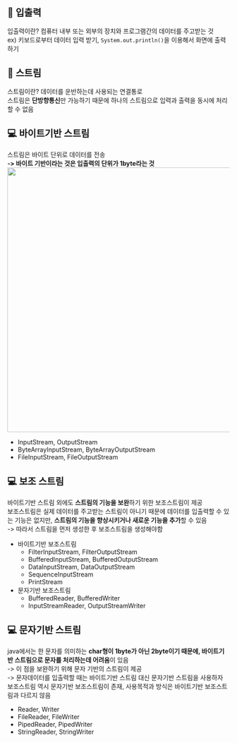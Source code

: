 ## 📕 입출력   
입출력이란? 컴퓨터 내부 또는 외부의 장치와 프로그램간의 데이터를 주고받는 것   
ex) 키보드로부터 데이터 입력 받기, ```System.out.println()```을 이용해서 화면에 출력하기   

## 📙 스트림   
스트림이란? 데이터를 운반하는데 사용되는 연결통로   
스트림은 **단방향통신**만 가능하기 때문에 하나의 스트림으로 입력과 출력을 동시에 처리할 수 없음   
   
## 💻 바이트기반 스트림   
스트림은 바이트 단위로 데이터를 전송   
**-> 바이트 기반이라는 것은 입출력의 단위가 1byte라는 것**
<img src="https://github.com/syoh98/TIL/assets/76934280/bdf86cb8-b9ce-4371-9790-fda104397dd4" width="600"/></br>   
* InputStream, OutputStream
* ByteArrayInputStream, ByteArrayOutputStream
* FileInputStream, FileOutputStream
   
## 💻 보조 스트림
바이트기반 스트림 외에도 **스트림의 기능을 보완**하기 위한 보조스트림이 제공   
보조스트림은 실제 데이터를 주고받는 스트림이 아니기 때문에 데이터를 입출력할 수 있는 기능은 없지만, **스트림의 기능을 향상시키거나 새로운 기능을 추가**할 수 있음   
-> 따라서 스트림을 먼저 생성한 후 보조스트림을 생성해야함
* 바이트기반 보조스트림
  * FilterInputStream, FilterOutputStream
  * BufferedInputStream, BufferedOutputStream
  * DataInputStream, DataOutputStream
  * SequenceInputStream
  * PrintStream
* 문자기반 보조스트림
  * BufferedReader, BufferedWriter
  * InputStreamReader, OutputStreamWriter
   
## 💻 문자기반 스트림
java에서는 한 문자를 의미하는 **char형이 1byte가 아닌 2byte이기 때문에, 바이트기반 스트림으로 문자를 처리하는데 어려움**이 있음   
-> 이 점을 보완하기 위해 문자 기반의 스트림이 제공   
-> 문자데이터를 입출력할 때는 바이트기반 스트림 대신 문자기반 스트림을 사용하자   
보조스트림 역시 문자기반 보조스트림이 존재, 사용목적과 방식은 바이트기반 보조스트림과 다르지 않음
* Reader, Writer
* FileReader, FileWriter
* PipedReader, PipedWriter
* StringReader, StringWriter

